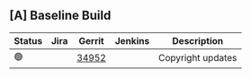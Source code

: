 [A] Baseline Build
------------------

| Status | Jira | Gerrit | Jenkins | Description |
| ------ | ---- | ------ | ------- | ----------- |
| :green_circle: | | [34952](https://gerrit.opencord.org/c/voltha-openolt-adapter/+/34952) | | Copyright updates |